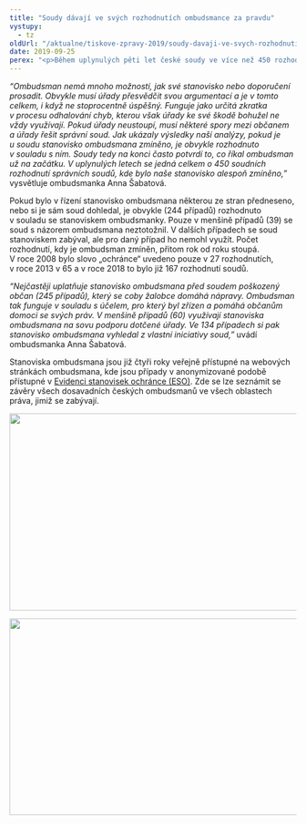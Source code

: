 ```yaml
---
title: "Soudy dávají ve svých rozhodnutích ombudsmance za pravdu"
vystupy:
  - tz
oldUrl: "/aktualne/tiskove-zpravy-2019/soudy-davaji-ve-svych-rozhodnutich-ombudsmance-za-pravdu"
date: 2019-09-25
perex: "<p>Během uplynulých pěti let české soudy ve více než 450 rozhodnutích zmínily nebo využily stanovisko ombudsmana. V drtivé většině případů přitom rozhodly v souladu se závěry ombudsmana.</p>"
---
```


<!-- imported from the old website -->

<p><i>“Ombudsman nemá mnoho možností, jak své stanovisko nebo doporučení prosadit. Obvykle musí úřady přesvědčit svou argumentací a je v tomto celkem, i když ne stoprocentně úspěšný. Funguje jako určitá zkratka v procesu odhalování chyb, kterou však úřady ke své škodě bohužel ne vždy využívají. Pokud úřady neustoupí, musí některé spory mezi občanem a úřady řešit správní soud. Jak ukázaly výsledky naší analýzy, pokud je u soudu stanovisko ombudsmana zmíněno, je obvykle rozhodnuto v souladu s ním. Soudy tedy na konci často potvrdí to, co říkal ombudsman už na začátku. V uplynulých letech se jedná celkem o 450 soudních rozhodnutí správních soudů, kde bylo naše stanovisko alespoň zmíněno,”</i> vysvětluje ombudsmanka Anna Šabatová.</p> <p>Pokud bylo v řízení stanovisko ombudsmana některou ze stran předneseno, nebo si je sám soud dohledal, je obvykle (244 případů) rozhodnuto v souladu se stanoviskem ombudsmanky. Pouze v menšině případů (39) se soud s názorem ombudsmana neztotožnil. V dalších případech se soud stanoviskem zabýval, ale pro daný případ ho nemohl využít. Počet rozhodnutí, kdy je ombudsman zmíněn, přitom rok od roku stoupá. V roce 2008 bylo slovo „ochránce“ uvedeno pouze v 27 rozhodnutích, v roce 2013 v 65 a v roce 2018 to bylo již 167 rozhodnutí soudů.</p> <p><i>“Nejčastěji uplatňuje stanovisko ombudsmana před soudem poškozený občan (245 případů), který se coby žalobce domáhá nápravy. Ombudsman tak funguje v souladu s účelem, pro který byl zřízen a pomáhá občanům domoci se svých práv. V menšině případů (60) využívají stanoviska ombudsmana na sovu podporu dotčené úřady. Ve 134 případech si pak stanovisko ombudsmana vyhledal z vlastní iniciativy soud,”</i> uvádí ombudsmanka Anna Šabatová.</p> <p>Stanoviska ombudsmana jsou již čtyři roky veřejně přístupné na webových stránkách ombudsmana, kde jsou případy v anonymizované podobě přístupné v <a href="https://eso.ochrance.cz/Vyhledavani/Search" target="_blank">Evidenci stanovisek ochránce (ESO)</a>. Zde se lze seznámit se závěry všech dosavadních českých ombudsmanů ve všech oblastech práva, jimiž se zabývají.</p><p><img src="/uploads-import/uploads/RTEmagicC_graf_1_-_pocet_rozhodnuti_ombudsmana_pred_soudy.png.png" width="585" height="346" alt="" /></p><p></p><p><img src="/uploads-import/uploads/RTEmagicC_graf_2_-_ktera_strana_vznesla_rozhodnuti_ombudsmana_pred_soud.png.png" width="587" height="345" alt="" /></p>
